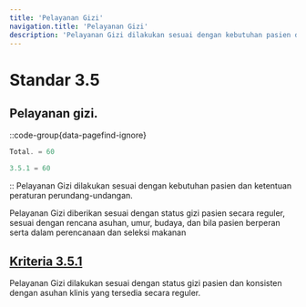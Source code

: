 ```yaml
---
title: 'Pelayanan Gizi'
navigation.title: 'Pelayanan Gizi'
description: 'Pelayanan Gizi dilakukan sesuai dengan kebutuhan pasien dan ketentuan peraturan perundang-undangan. Pelayanan Gizi diberikan sesuai dengan status gizi pasien secara reguler, sesuai dengan rencana asuhan, umur, budaya, dan bila pasien berperan serta dalam perencanaan dan seleksi makanan '
---
```


# Standar 3.5 
## Pelayanan gizi. 
::code-group{data-pagefind-ignore}
```js [Nilai]
Total. = 60
```
```js [Kriteria]
3.5.1 = 60
```
::
Pelayanan Gizi dilakukan sesuai dengan kebutuhan pasien dan ketentuan peraturan perundang-undangan. 

Pelayanan Gizi diberikan sesuai dengan status gizi pasien secara reguler, sesuai dengan rencana asuhan, umur, budaya, dan bila pasien berperan serta dalam perencanaan dan seleksi makanan 

## [Kriteria 3.5.1](/3/5/1) 
Pelayanan Gizi dilakukan sesuai dengan status gizi pasien dan konsisten dengan asuhan klinis yang tersedia secara reguler. 



